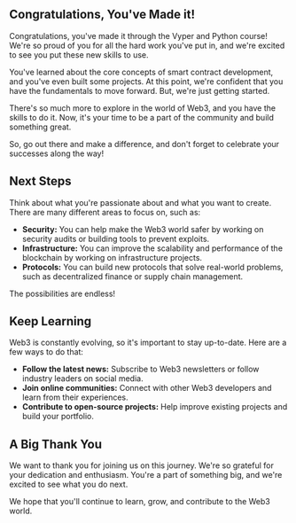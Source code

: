 ## Congratulations, You've Made it!

Congratulations, you've made it through the Vyper and Python course! We're so proud of you for all the hard work you've put in, and we're excited to see you put these new skills to use. 

You've learned about the core concepts of smart contract development, and you've even built some projects. At this point, we're confident that you have the fundamentals to move forward. But, we're just getting started.

There's so much more to explore in the world of Web3, and you have the skills to do it. Now, it's your time to be a part of the community and build something great.

So, go out there and make a difference, and don't forget to celebrate your successes along the way!

## Next Steps

Think about what you're passionate about and what you want to create. There are many different areas to focus on, such as:

* **Security:** You can help make the Web3 world safer by working on security audits or building tools to prevent exploits.
* **Infrastructure:** You can improve the scalability and performance of the blockchain by working on infrastructure projects.
* **Protocols:** You can build new protocols that solve real-world problems, such as decentralized finance or supply chain management. 

The possibilities are endless!

##  Keep Learning

Web3 is constantly evolving, so it's important to stay up-to-date. Here are a few ways to do that:

* **Follow the latest news:** Subscribe to Web3 newsletters or follow industry leaders on social media.
* **Join online communities:** Connect with other Web3 developers and learn from their experiences.
* **Contribute to open-source projects:** Help improve existing projects and build your portfolio.

##  A Big Thank You

We want to thank you for joining us on this journey. We're so grateful for your dedication and enthusiasm. You're a part of something big, and we're excited to see what you do next.

We hope that you'll continue to learn, grow, and contribute to the Web3 world.
